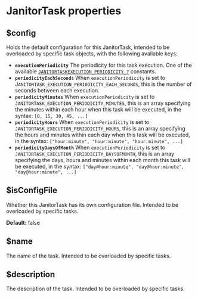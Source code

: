 # JanitorTask properties

## $config <a id="config"></a>

Holds the default configuration for this JanitorTask, intended to be overloaded by specific task objects, with the following available keys:

* **`executionPeriodicity`** The periodicity for this task execution. One of the available [`JANITORTASKEXECUTION_PERIODICITY_?`](../../core-modules/janitor.md#constants) constants.
* **`periodicityEachSeconds`** When `executionPeriodicity` is set to J`ANITORTASK_EXECUTION_PERIODICITY_EACH_SECONDS`, this is the number of seconds between each execution.
* **`periodicityMinutes`** When `executionPeriodicity` is set to `JANITORTASK_EXECUTION_PERIODICITY_MINUTES`, this is an array specifying the minutes within each hour when this task will be executed, in the syntax: `[0, 15, 30, 45, ...]`
* **`periodicityHours`** When `executionPeriodicity` is set to `JANITORTASK_EXECUTION_PERIODICITY_HOURS`, this is an array specifying the hours and minutes within each day when this task will be executed, in the syntax: `["hour:minute", "hour:minute", "hour:minute", ...]`
* **`periodicityDaysOfMonth`** When `executionPeriodicity` is set to `JANITORTASK_EXECUTION_PERIODICITY_DAYSOFMONTH`, this is an array specifying the days, hours and minutes within each month this task will be executed, in the syntax: `["day@hour:minute", "day@hour:minute", "day@hour:minute", ...]`

## $isConfigFile <a id="isconfigfile"></a>

Whether this JanitorTask has its own configuration file. Intended to be overloaded by specific tasks.

**Default:** false

## $name <a id="name"></a>

The name of the task. Intended to be overloaded by specific tasks.

## $description <a id="description"></a>

The description of the task. Intended to be overloaded by specific tasks.

